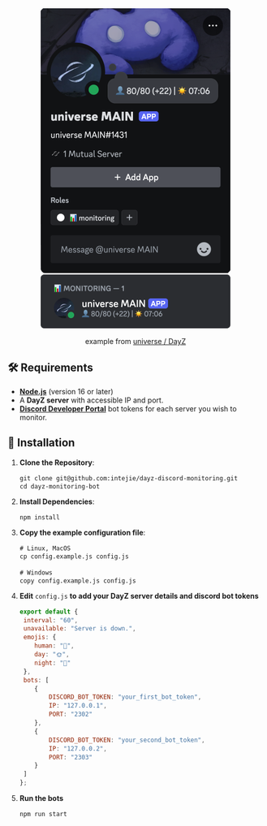 <div align="center">
   <img src="./.readme/assets/profile.png" alt="Profile view"/>
   <br>
   <img src="./.readme/assets/sidebar.png" alt="Sidebar view"/>
   <p align="center">
      example from <a href="https://discord.com/invite/7wUk2F2Yfm">universe / DayZ</a>
   </p>
</div>

## 🛠️ Requirements
- **[Node.js](https://nodejs.org/)** (version 16 or later)
- A **DayZ server** with accessible IP and port.
- **[Discord Developer Portal](https://discord.com/developers/applications)** bot tokens for each server you wish to monitor.

## 📂 Installation

1. **Clone the Repository**:
   ```
   git clone git@github.com:intejie/dayz-discord-monitoring.git 
   cd dayz-monitoring-bot  
   ```

2. **Install Dependencies**:
   ```
   npm install
   ```

3. **Copy the example configuration file**:
   ```
   # Linux, MacOS
   cp config.example.js config.js
   
   # Windows
   copy config.example.js config.js
   ```

4. **Edit** `config.js` **to add your DayZ server details and discord bot tokens**
    ```js
    export default {  
     interval: "60",
     unavailable: "Server is down.",
     emojis: {  
        human: "👤",  
        day: "🌞",  
        night: "🌙"  
     },  
     bots: [  
        {  
            DISCORD_BOT_TOKEN: "your_first_bot_token",  
            IP: "127.0.0.1",  
            PORT: "2302"  
        },  
        {  
            DISCORD_BOT_TOKEN: "your_second_bot_token",  
            IP: "127.0.0.2",  
            PORT: "2303"  
        }  
     ]  
    };
    ```

5. **Run the bots**
    ```
    npm run start
    ```